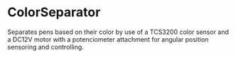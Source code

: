 # ColorSeparator
Separates pens based on their color by use of a TCS3200 color sensor and a DC12V motor with a potenciometer attachment for angular position sensoring and controlling.
